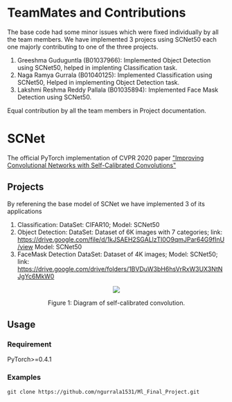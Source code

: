 # TeamMates and Contributions
The base code had some minor issues which were fixed individually by all the team members. We have implemented 3 projecs using SCNet50 each one majorly contributing to one of the three projects. 
1. Greeshma Guduguntla (B01037966): Implemented Object Detection using SCNet50, helped in implenting Classification task. 
2. Naga Ramya Gurrala (B01040125): Implemented Classification using SCNet50, Helped in implementing Object Detection task. 
3. Lakshmi Reshma Reddy Pallala (B01035894): Implemented Face Mask Detection using SCNet50. 

Equal contribution by all the team members in Project documentation.


# SCNet
The official PyTorch implementation of CVPR 2020 paper ["Improving Convolutional Networks with Self-Calibrated Convolutions"](http://mftp.mmcheng.net/Papers/20cvprSCNet.pdf)

## Projects
By referening the base model of SCNet we have implemented 3 of its applications
1. Classification:
  DataSet: CIFAR10;
  Model: SCNet50
2. Object Detection:
  DataSet: Dataset of 6K images with 7 categories;
  link: https://drive.google.com/file/d/1kJSAEH2SGALlzTI0O9qmJPar64G9fInU/view
  Model: SCNet50
3. FaceMask Detection
  DataSet: Dataset of 4K images;
  Model: SCNet50; 
  link: https://drive.google.com/drive/folders/1BVDuW3bH6hsVrRxW3UX3NtNJgYc6MkW0


<div align="center">
  <img src="https://github.com/backseason/SCNet/blob/master/figures/SC-Conv.png">
</div>
<p align="center">
  Figure 1: Diagram of self-calibrated convolution.
</p>

## Usage
### Requirement
PyTorch>=0.4.1
### Examples 
```
git clone https://github.com/ngurrala1531/Ml_Final_Project.git



